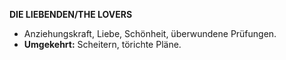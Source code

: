 **DIE LIEBENDEN/THE LOVERS**

* Anziehungskraft, Liebe, Schönheit, überwundene Prüfungen. 
* **Umgekehrt:** Scheitern, törichte Pläne.
